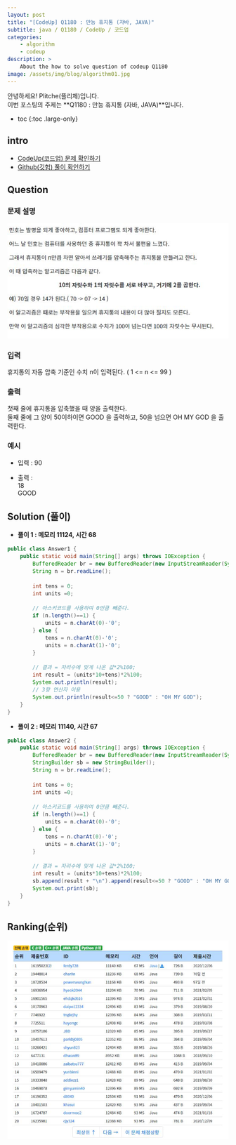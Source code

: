 ```yaml
---
layout: post
title: "[CodeUp] Q1180 : 만능 휴지통 (자바, JAVA)"
subtitle: java / Q1180 / CodeUp / 코드업
categories:
    - algorithm
    - codeup
description: >
    About the how to solve question of codeup Q1180
image: /assets/img/blog/algorithm01.jpg
---
```


안녕하세요! Plitche(플리체)입니다.  
이번 포스팅의 주제는 **Q1180 : 만능 휴지통 (자바, JAVA)**입니다.

* toc
{:toc .large-only}

## intro
* [CodeUp(코드업) 문제 확인하기](https://codeup.kr/problem.php?id=1180)  
* [Github(깃헙) 풀이 확인하기](https://github.com/plitche/CodeUp_Solution/tree/master/Q1101~Q1200/Q1180)  

## Question
### 문제 설명
![](/assets/post/codeup/Q1100~Q1199/20210808_02/01.JPG)
### 입력
휴지통의 자동 압축 기준인 수치 n이 입력된다. ( 1 <= n <= 99 )  

### 출력
첫째 줄에 휴지통을 압축했을 때 양을 출력한다.  
둘째 줄에 그 양이 50이하이면 GOOD 을 출력하고, 50을 넘으면 OH MY GOD 을 출력한다.  

### 예시
* 입력 : 90  
  
* 출력 :  
18  
GOOD  

## Solution (풀이)
* **풀이 1 : 메모리 11124, 시간 68**  

```java
public class Answer1 {
	public static void main(String[] args) throws IOException {
        BufferedReader br = new BufferedReader(new InputStreamReader(System.in));
        String n = br.readLine();

        int tens = 0;
        int units =0;

        // 아스키코드를 사용하여 0만큼 빼준다.
        if (n.length()==1) {
            units = n.charAt(0)-'0';
        } else {
            tens = n.charAt(0)-'0';
            units = n.charAt(1)-'0';
        }

        // 결과 = 자리수에 맞게 나온 값*2%100;
        int result = (units*10+tens)*2%100;
        System.out.println(result);
        // 3항 연산자 이용
        System.out.println(result<=50 ? "GOOD" : "OH MY GOD");
	}
}
```  

* **풀이 2 : 메모리 11140, 시간 67**

```java
public class Answer2 {
	public static void main(String[] args) throws IOException {
        BufferedReader br = new BufferedReader(new InputStreamReader(System.in));
        StringBuilder sb = new StringBuilder();
        String n = br.readLine();
        
        int tens = 0;
        int units =0;

        // 아스키코드를 사용하여 0만큼 빼준다.
        if (n.length()==1) {
            units = n.charAt(0)-'0';
        } else {
            tens = n.charAt(0)-'0';
            units = n.charAt(1)-'0';
        }

        // 결과 = 자리수에 맞게 나온 값*2%100;
        int result = (units*10+tens)*2%100;
        sb.append(result + "\n").append(result<=50 ? "GOOD" : "OH MY GOD");
        System.out.print(sb);
	}
}

```  
## Ranking(순위)
![](/assets/post/codeup/Q1100~Q1199/20210808_02/02.JPG)  
